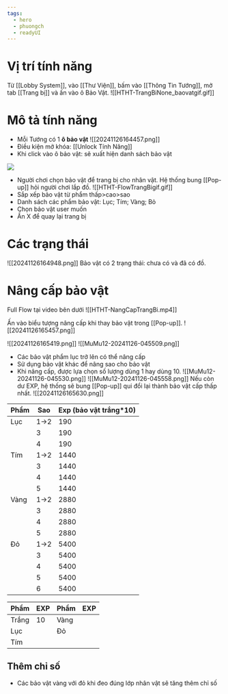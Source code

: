 ```yaml
---
tags:
  - hero
  - phuongch
  - readyUI
---
```

# Vị trí tính năng
Từ [[Lobby System]], vào [[Thư Viện]], bấm vào [[Thông Tin Tướng]], mở tab [[Trang bị]] và ấn vào ô Bảo Vật.
![[HTHT-TrangBiNone_baovatgif.gif]]

# Mô tả tính năng
- Mỗi Tướng có 1 **ô bảo vật**
![[20241126164457.png]]
- Điều kiện mở khóa: [[Unlock Tính Năng]]
- Khi click vào ô bảo vật: sẽ xuất hiện danh sách bảo vật 

![](https://lh7-rt.googleusercontent.com/docsz/AD_4nXe7NelI0pTNsMnk3eFInIBPNTBWHeC4Tf83ZuwsUfUr30o8HvrpqDTt1k2wxjkPOt5WqD-jrdFuNPxbMvsjoxRYUvQ_-EcX6bRXlBKjNEuc07bJC07qTc-18oNPnixbqnWkoMARtg?key=OAGsZBxi1N9J8bm8LC37Hi3-)


- Người chơi chọn bảo vật để trang bị cho nhân vật. Hệ thống bung [[Pop-up]] hỏi người chơi lắp đồ.
![[HTHT-FlowTrangBigif.gif]]
- Sắp xếp bảo vật từ phẩm thấp>cao>sao
- Danh sách các phẩm bảo vật: Lục; Tím; Vàng; Bỏ
- Chọn bảo vật user muốn
- Ấn X để quay lại trang bị
# Các trạng thái
![[20241126164948.png]]
Bảo vật có 2 trạng thái: chưa có và đã có đồ.

# Nâng cấp bảo vật
Full Flow tại video bên dưới
![[HTHT-NangCapTrangBi.mp4]]

Ấn vào biểu tượng nâng cấp khi thay bảo vật trong [[Pop-up]]. ![[20241126165457.png]]

![[20241126165419.png]]
![[MuMu12-20241126-045509.png]]
- Các bảo vật phẩm lục trở lên có thể nâng cấp
- Sử dụng bảo vật khác để nâng sao cho bảo vật
- Khi nâng cấp, được lựa chọn số lượng dùng 1 hay dùng 10.
![[MuMu12-20241126-045530.png]]
![[MuMu12-20241126-045558.png]]
Nếu còn dư EXP, hệ thống sẽ bung [[Pop-up]] qui đổi lại thành bảo vật cấp thấp nhất.
![[20241126165630.png]]

| Phẩm | Sao  | Exp (bảo vật trắng*10) |
| ---- | ---- | ---------------------- |
| Lục  | 1->2 | 190                    |
|      | 3    | 190                    |
|      | 4    | 190                    |
| Tím  | 1->2 | 1440                   |
|      | 3    | 1440                   |
|      | 4    | 1440                   |
|      | 5    | 1440                   |
| Vàng | 1->2 | 2880                   |
|      | 3    | 2880                   |
|      | 4    | 2880                   |
|      | 5    | 2880                   |
| Đỏ   | 1->2 | 5400                   |
|      | 3    | 5400                   |
|      | 4    | 5400                   |
|      | 5    | 5400                   |
|      | 6    | 5400                   |

| Phẩm  | EXP | Phẩm | EXP |
| ----- | --- | ---- | --- |
| Trắng | 10  | Vàng |     |
| Lục   |     | Đỏ   |     |
| Tím   |     |      |     |

## Thêm chỉ số
- Các bảo vật vàng với đỏ khi đeo đúng lớp nhân vật sẽ tăng thêm chỉ số

